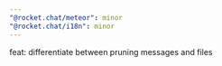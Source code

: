 ```yaml
---
"@rocket.chat/meteor": minor
"@rocket.chat/i18n": minor
---
```


feat: differentiate between pruning messages and files
